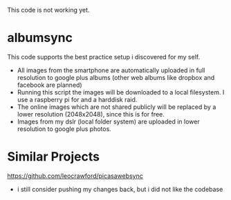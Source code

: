 This code is not working yet.

# albumsync
This code supports the best practice setup i discovered for my self.
* All images from the smartphone are automatically uploaded in full resolution to google plus albums (other web albums like dropbox and facebook are planned)
* Running this script the images will be downloaded to a local filesystem. I use a raspberry pi for and a harddisk raid.
* The online images which are not shared publicly will be replaced by a lower resolution (2048x2048), since this is for free.
* Images from my dslr (local folder system) are uploaded in lower resolution to google plus photos.

# Similar Projects
https://github.com/leocrawford/picasawebsync
* i still consider pushing my changes back, but i did not like the codebase

